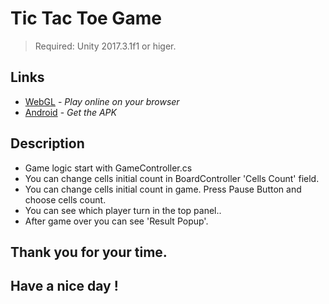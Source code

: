 # Tic Tac Toe Game

> Required:  Unity 2017.3.1f1 or higer.

## Links

+ [WebGL](http://37.139.18.76/unity/games/tic-tac-toe-game/) - *Play online on your browser*
+ [Android](https://goo.gl/SPRzZW) - *Get the APK*

## Description

+ Game logic start with GameController.cs
+ You can change cells initial count in BoardController 'Cells Count' field.
+ You can change cells initial count in game. Press Pause Button and choose cells count.
+ You can see which player turn in the top panel..
+ After game over you can see 'Result Popup'.

## Thank you for your time.

## Have a nice day !
